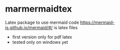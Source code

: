 # marmermaidtex
Latex package to use mermaid code https://mermaid-js.github.io/mermaid/#/ is latex files

- first version only for pdf latex 
- tested only on windows yet


